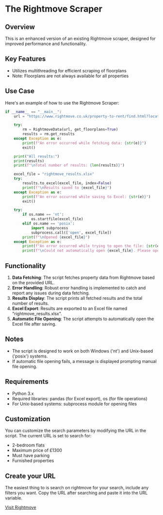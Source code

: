 # The Rightmove Scraper

## Overview

This is an enhanced version of an existing Rightmove scraper, designed for improved performance and functionality.

## Key Features

- Utilizes multithreading for efficient scraping of floorplans
- Note: Floorplans are not always available for all properties

## Use Case

Here's an example of how to use the Rightmove Scraper:

```python
if __name__ == "__main__":
    url = "https://www.rightmove.co.uk/property-to-rent/find.html?locationIdentifier=REGION%5E94028&maxBedrooms=2&minBedrooms=2&maxPrice=1300&propertyTypes=flat&includeLetAgreed=false&mustHave=parking&dontShow=&furnishTypes=furnished&keywords="

    try:
        rm = RightmoveData(url, get_floorplans=True)
        results = rm.get_results
    except Exception as e:
        print(f"An error occurred while fetching data: {str(e)}")
        exit()

    print("All results:")
    print(results)
    print(f"\nTotal number of results: {len(results)}")

    excel_file = "rightmove_results.xlsx"
    try:
        results.to_excel(excel_file, index=False)
        print(f"\nResults saved to {excel_file}")
    except Exception as e:
        print(f"An error occurred while saving to Excel: {str(e)}")
        exit()

    try:
        if os.name == 'nt':
            os.startfile(excel_file)
        elif os.name == 'posix':
            import subprocess
            subprocess.call(['open', excel_file])
        print(f"\nOpened {excel_file}")
    except Exception as e:
        print(f"An error occurred while trying to open the file: {str(e)}")
        print(f"\nCould not automatically open {excel_file}. Please open it manually.")
```

## Functionality

1. **Data Fetching**: The script fetches property data from Rightmove based on the provided URL.
2. **Error Handling**: Robust error handling is implemented to catch and report any issues during data fetching.
3. **Results Display**: The script prints all fetched results and the total number of results.
4. **Excel Export**: Results are exported to an Excel file named "rightmove_results.xlsx".
5. **Automatic File Opening**: The script attempts to automatically open the Excel file after saving.

## Notes

- The script is designed to work on both Windows ('nt') and Unix-based ('posix') systems.
- If automatic file opening fails, a message is displayed prompting manual file opening.

## Requirements

- Python 3.x
- Required libraries: pandas (for Excel export), os (for file operations)
- For Unix-based systems: subprocess module for opening files

## Customization

You can customize the search parameters by modifying the URL in the script. The current URL is set to search for:
- 2-bedroom flats
- Maximum price of £1300
- Must have parking
- Furnished properties

## Create your URL

The easiest thing to is search on rightmove for your search, include any filters you want. Copy the URL after searching and paste it into the URL variable.

[Visit Rightmove](https://www.rightmove.co.uk/)
